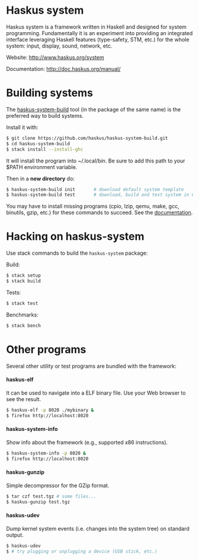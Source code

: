 # Haskus system

Haskus system is a framework written in Haskell and designed for system
programming. Fundamentally it is an experiment into providing an integrated
interface leveraging Haskell features (type-safety, STM, etc.) for the whole
system: input, display, sound, network, etc.

Website: http://www.haskus.org/system

Documentation: http://doc.haskus.org/manual/ 

# Building systems

The [haskus-system-build](https://github.com/haskus/haskus-system-build.git)
tool (in the package of the same name) is the preferred way to build systems.

Install it with:

```bash
$ git clone https://github.com/haskus/haskus-system-build.git
$ cd haskus-system-build
$ stack install --install-ghc
```

It will install the program into ~/.local/bin. Be sure to add this path to your
$PATH environment variable.

Then in a **new directory** do:
```bash
$ haskus-system-build init       # download default system template
$ haskus-system-build test       # download, build and test system in QEMU
```

You may have to install missing programs (cpio, lzip, qemu, make, gcc, binutils,
gzip, etc.) for these commands to succeed. See the
[documentation](http://doc.haskus.org/manual/system/volume1/automatic_building.html).


# Hacking on haskus-system

Use stack commands to build the ``haskus-system`` package:

Build:
```bash
$ stack setup
$ stack build
```

Tests:
```bash
$ stack test
```

Benchmarks:
```bash
$ stack bench
```

# Other programs

Several other utility or test programs are bundled with the framework:

#### haskus-elf

It can be used to navigate into a ELF binary file. Use your Web browser to see
the result.

```bash
$ haskus-elf -p 8020 ./mybinary &
$ firefox http://localhost:8020
```

#### haskus-system-info

Show info about the framework (e.g., supported x86 instructions).

```bash
$ haskus-system-info -p 8020 &
$ firefox http://localhost:8020
```

#### haskus-gunzip

Simple decompressor for the GZip format.

```bash
$ tar czf test.tgz # some files...
$ haskus-gunzip test.tgz
```

#### haskus-udev

Dump kernel system events (i.e. changes into the system tree) on standard output.

```bash
$ haskus-udev
$ # try plugging or unplugging a device (USB stick, etc.)
```
